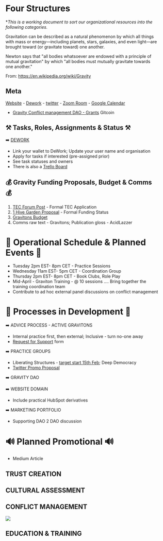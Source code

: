# Four Structures 

\**This is a working document to sort our organizational resources into the following categories.*

Gravitation can be described as a natural phenomenon by which all things with mass or energy—including planets, stars, galaxies, and even light—are brought toward (or gravitate toward) one another.

Newton says that "all bodies whatsoever are endowed with a principle of mutual gravitation" by which "all bodies must mutually gravitate towards one another."

From: https://en.wikipedia.org/wiki/Gravity

## Meta

[Website](https://gravitydao.org) - [Dework](https://app.dework.xyz/gravity-dao/) - [twitter](https://twitter.com/GravityDAO) - [Zoom Room](https://us06web.zoom.us/j/87412975245) - [Google Calendar](https://calendar.google.com/calendar/u/1?cid=Z3Jhdml0eWRhb0BnbWFpbC5jb20)

- [Gravity Conflict management DAO - Grants](https://gitcoin.co/grants/3951/gravity-conflict-management-dao) Gitcoin

## ⚒️ Tasks, Roles, Assignments & Status ⚒️

➡️ [DEWORK](https://app.dework.xyz/o/gravity-dao-4UHhckKWxf8whABj2pY8mV/board)

- Link your wallet to DeWork; Update your user name and organisation
- Apply for tasks if interested (pre-assigned prior)
- See task statuses and owners
- There is also a [Trello Board](https://trello.com/b/F43HeLnJ/gravity)

## 💰 Gravity Funding Proposals, Budget & Comms 💰

1. [TEC Forum Post](https://forum.tecommons.org/t/gravity-6-month-funding-from-the-tec/809/4) - Formal TEC Application
2. [1 Hive Garden Proposal](https://gardens.1hive.org/#/xdai/garden/0x1fc7e8d8e4bbbef77a4d035aec189373b52125a8/proposal/7) - Formal Funding Status
3. [Gravitons Budget](https://docs.google.com/spreadsheets/d/1-Mh6vJ2Xqrsw8Gkd1v-D7r7zoyz87-pFFpdIrddBjGQ/edit#gid=1795715770)
4. Comms raw text - Gravitons; Publication gloss - AcidLazzer

# 📅 Operational Schedule & Planned Events 📅

- Tuesday 2pm EST- 8pm CET - Practice Sessions
- Wednesday 11am EST- 5pm CET - Coordination Group
- Thursday 2pm EST- 8pm CET - Book Clubs, Role Play
- Mid-April - Graviton Training - @ 10 sessions …. Bring together the training coordination team
- Contribute to ad hoc external panel discussions on conflict management

# 🔬 Processes in Development 🔬

➡️ ADVICE PROCESS - ACTIVE GRAVITONS

- Internal practice first, then external; Inclusive - turn no-one away
- [Request for Support](https://the-commons-stack.typeform.com/to/rCVsK5RK) form

➡️ PRACTICE GROUPS

- Liberating Structures - [target start 15th Feb](https://docs.google.com/document/d/1YbrGI7xwzk1-sT4zfCo0A1qFr-Bumq5BlGFKj3tzdFI/edit#heading=h.mdnt1bs2yeii); Deep Democracy
- [Twitter Promo Proposal](https://docs.google.com/document/d/1YbrGI7xwzk1-sT4zfCo0A1qFr-Bumq5BlGFKj3tzdFI/edit#heading=h.mdnt1bs2yeii)

➡️ GRAVITY DAO

➡️ WEBSITE DOMAIN

- Include practical HubSpot derivatives

➡️ MARKETING PORTFOLIO

- Supporting DAO 2 DAO discussion

# 🔊 Planned Promotional 🔊

- Medium Article


## TRUST CREATION

## CULTURAL ASSESSMENT

## CONFLICT MANAGEMENT

![](https://i.imgur.com/jTJ4LQ3.png)

## EDUCATION & TRAINING


